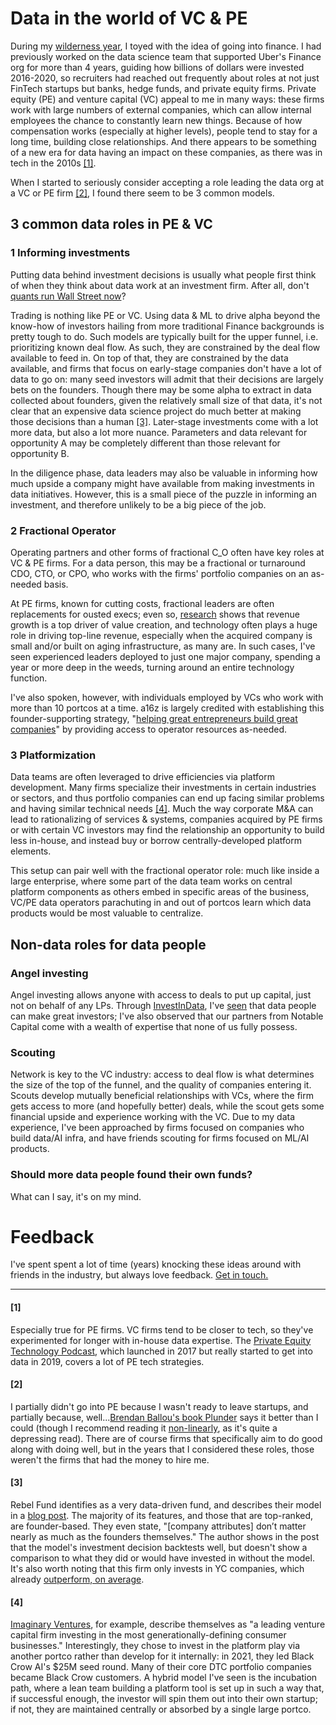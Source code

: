 <!--
.. date: 2024-12-31
.. tags: startups, vc, pe
-->

# Data in the world of VC & PE

During my [wilderness year](../the_wilderness_year/), I toyed with the idea of going into finance. I had previously worked on the data science team that supported Uber's Finance org for more than 4 years, guiding how billions of dollars were invested 2016-2020, so recruiters had reached out frequently about roles at not just FinTech startups but banks, hedge funds, and private equity firms. Private equity (PE) and venture capital (VC) appeal to me in many ways: these firms work with large numbers of external companies, which can allow internal employees the chance to constantly learn new things. Because of how compensation works (especially at higher levels), people tend to stay for a long time, building close relationships. And there appears to be something of a new era for data having an impact on these companies, as there was in tech in the 2010s [[1]](#1).

When I started to seriously consider accepting a role leading the data org at a VC or PE firm [[2]](#2), I found there seem to be 3 common models.

## 3 common data roles in PE & VC
### 1 Informing investments
Putting data behind investment decisions is usually what people first think of when they think about data work at an investment firm. After all, don't [quants run Wall Street now](https://www.wsj.com/articles/the-quants-run-wall-street-now-1495389108)?

Trading is nothing like PE or VC. Using data & ML to drive alpha beyond the know-how of investors hailing from more traditional Finance backgrounds is pretty tough to do. Such models are typically built for the upper funnel, i.e. prioritizing known deal flow. As such, they are constrained by the deal flow available to feed in. On top of that, they are constrained by the data available, and firms that focus on early-stage companies don't have a lot of data to go on: many seed investors will admit that their decisions are largely bets on the founders. Though there may be some alpha to extract in data collected about founders, given the relatively small size of that data, it's not clear that an expensive data science project do much better at making those decisions than a human [[3]](#3). Later-stage investments come with a lot more data, but also a lot more nuance. Parameters and data relevant for opportunity A may be completely different than those relevant for opportunity B. 

<!-- On top of that, VC & PE are very relationship-based. Nobody — even tech investors — wants AI to steal their job. To that end, where I have heard of DS teams successfully building models to inform investments is far up the funnel: presenting & prioritizing candidates, vs. recommending or sizing investment terms. A model that is a tool to wield vs. a competitor to your job. [TODO PHRASING] -->

In the diligence phase, data leaders may also be valuable in informing how much upside a company might have available from making investments in data initiatives. However, this is a small piece of the puzzle in informing an investment, and therefore unlikely to be a big piece of the job.

### 2 Fractional Operator
Operating partners and other forms of fractional C_O often have key roles at VC & PE firms. For a data person, this may be a fractional or turnaround CDO, CTO, or CPO, who works with the firms' portfolio companies on an as-needed basis. 

At PE firms, known for cutting costs, fractional leaders are often replacements for ousted execs; even so, [research](https://uncipc.org/wp-content/uploads/2022/02/IPC-Performance-Attribution-Analysis-v2022-02-12.pdf) shows that revenue growth is a top driver of value creation, and technology often plays a huge role in driving top-line revenue, especially when the acquired company is small and/or built on aging infrastructure, as many are. In such cases, I've seen experienced leaders deployed to just one major company, spending a year or more deep in the weeds, turning around an entire technology function. 

I've also spoken, however, with individuals employed by VCs who work with more than 10 portcos at a time. a16z is largely credited with establishing this founder-supporting strategy, "[helping great entrepreneurs build great companies](https://www.businesswire.com/news/home/20120131005976/en/Andreessen-Horowitz-Announces-1.5-Billion-Fund-III)" by providing access to operator resources as-needed.

### 3 Platformization
Data teams are often leveraged to drive efficiencies via platform development. Many firms specialize their investments in certain industries or sectors, and thus portfolio companies can end up facing similar problems and having similar technical needs [[4]](#4). Much the way corporate M&A can lead to rationalizing of services & systems, companies acquired by PE firms or with certain VC investors may find the relationship an opportunity to build less in-house, and instead buy or borrow centrally-developed platform elements. 

This setup can pair well with the fractional operator role: much like inside a large enterprise, where some part of the data team works on central platform components as others embed in specific areas of the business, VC/PE data operators parachuting in and out of portcos learn which data products would be most valuable to centralize. 

## Non-data roles for data people
### Angel investing
Angel investing allows anyone with access to deals to put up capital, just not on behalf of any LPs. Through [InvestInData](https://www.investindata.ai/), I've [seen](../a_year_with_investindata/) that data people can make great investors; I've also observed that our partners from Notable Capital come with a wealth of expertise that none of us fully possess. 

### Scouting
Network is key to the VC industry: access to deal flow is what determines the size of the top of the funnel, and the quality of companies entering it. Scouts develop mutually beneficial relationships with VCs, where the firm gets access to more (and hopefully better) deals, while the scout gets some financial upside and experience working with the VC. Due to my data experience, I've been approached by firms focused on companies who build data/AI infra, and have friends scouting for firms focused on ML/AI products.

### Should more data people found their own funds?
What can I say, it's on my mind.


# Feedback
I've spent spent a lot of time (years) knocking these ideas around with friends in the industry, but always love feedback. [Get in touch.](mailto:emilypastewka@gmail.com)

---


#### [1]
Especially true for PE firms. VC firms tend to be closer to tech, so they've experimented for longer with in-house data expertise. The [Private Equity Technology Podcast](https://podcasts.apple.com/us/podcast/private-equity-technology-podcast/id1265864756), which launched in 2017 but really started to get into data in 2019, covers a lot of PE tech strategies.

#### [2]
I partially didn't go into PE because I wasn't ready to leave startups, and partially because, well...[Brendan Ballou's book Plunder](https://www.amazon.com/Plunder-Private-Equitys-Pillage-America/dp/1541702107) says it better than I could (though I recommend reading it [non-linearly](https://notes.andymatuschak.org/zGyuqjqaSGWzT9ndJJVxiaw), as it's quite a depressing read). There are of course firms that specifically aim to do good along with doing well, but in the years that I considered these roles, those weren't the firms that had the money to hire me. 

#### [3]
Rebel Fund identifies as a very data-driven fund, and describes their model in a [blog post](https://jaredheyman.medium.com/on-rebel-theorem-3-0-d33f5a5dad72). The majority of its features, and those that are top-ranked, are founder-based. They even state, "[company attributes] don’t matter nearly as much as the founders themselves." The author shows in the post that the model's investment decision backtests well, but doesn't show a comparison to what they did or would have invested in without the model. It's also worth noting that this firm only invests in YC companies, which already [outperform, on average](https://jaredheyman.medium.com/on-the-176-annual-return-of-a-yc-startup-index-cf4ba8ebef19). 

#### [4]
[Imaginary Ventures](https://www.imaginary.co/), for example, describe themselves as "a leading venture capital firm investing in the most generationally-defining consumer businesses." Interestingly, they chose to invest in the platform play via another portco rather than develop for it internally: in 2021, they led Black Crow AI's $25M seed round. Many of their core DTC portfolio companies became Black Crow customers. A hybrid model I've seen is the incubation path, where a lean team building a platform tool is set up in such a way that, if successful enough, the investor will spin them out into their own startup; if not, they are maintained centrally or absorbed by a single large portco.
